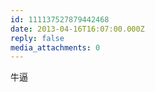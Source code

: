 ```yaml
---
id: 111137527879442468
date: 2013-04-16T16:07:00.000Z
reply: false
media_attachments: 0
---
```


牛逼 ​​​​

